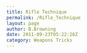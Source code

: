 ```yaml
---
title: Rifle Technique
permalink: /Rifle_Technique
layout: page
author: B.Browning
date: 2011-09-23T05:22:28Z
category: Weapons Tricks
---
```



